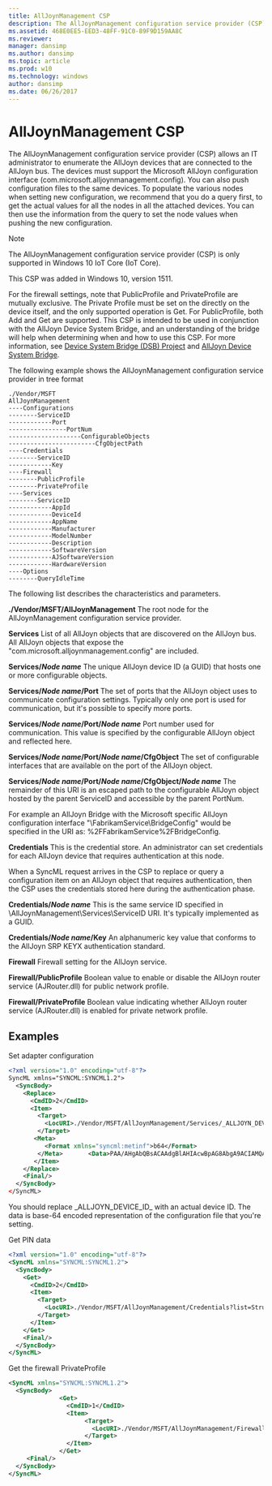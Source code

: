 ```yaml
---
title: AllJoynManagement CSP
description: The AllJoynManagement configuration service provider (CSP) allows an IT administrator to enumerate the AllJoyn devices that are connected to the AllJoyn bus.
ms.assetid: 468E0EE5-EED3-48FF-91C0-89F9D159AA8C
ms.reviewer: 
manager: dansimp
ms.author: dansimp
ms.topic: article
ms.prod: w10
ms.technology: windows
author: dansimp
ms.date: 06/26/2017
---
```


# AllJoynManagement CSP


The AllJoynManagement configuration service provider (CSP) allows an IT administrator to enumerate the AllJoyn devices that are connected to the AllJoyn bus. The devices must support the Microsoft AllJoyn configuration interface (com.microsoft.alljoynmanagement.config). You can also push configuration files to the same devices. To populate the various nodes when setting new configuration, we recommend that you do a query first, to get the actual values for all the nodes in all the attached devices. You can then use the information from the query to set the node values when pushing the new configuration.

> [!NOTE]
> The AllJoynManagement configuration service provider (CSP) is only supported in Windows 10 IoT Core (IoT Core).

This CSP was added in Windows 10, version 1511.

 

For the firewall settings, note that PublicProfile and PrivateProfile are mutually exclusive. The Private Profile must be set on the directly on the device itself, and the only supported operation is Get. For PublicProfile, both Add and Get are supported. This CSP is intended to be used in conjunction with the AllJoyn Device System Bridge, and an understanding of the bridge will help when determining when and how to use this CSP. For more information, see [Device System Bridge (DSB) Project](https://go.microsoft.com/fwlink/p/?LinkId=615876) and [AllJoyn Device System Bridge](https://go.microsoft.com/fwlink/p/?LinkId=615877).

The following example shows the AllJoynManagement configuration service provider in tree format

```
./Vendor/MSFT
AllJoynManagement
----Configurations
--------ServiceID
------------Port
----------------PortNum
--------------------ConfigurableObjects
------------------------CfgObjectPath
----Credentials
--------ServiceID
------------Key
----Firewall
--------PublicProfile
--------PrivateProfile
----Services
--------ServiceID
------------AppId
------------DeviceId
------------AppName
------------Manufacturer
------------ModelNumber
------------Description
------------SoftwareVersion
------------AJSoftwareVersion
------------HardwareVersion
----Options
--------QueryIdleTime
```

The following list describes the characteristics and parameters.

<a href="" id="--vendor-msft-alljoynmanagement"></a>**./Vendor/MSFT/AllJoynManagement**
The root node for the AllJoynManagement configuration service provider.

<a href="" id="services"></a>**Services**
List of all AllJoyn objects that are discovered on the AllJoyn bus. All AllJoyn objects that expose the "com.microsoft.alljoynmanagement.config" are included.

<a href="" id="services-node-name"></a>**Services/**<strong>*Node name*</strong>
The unique AllJoyn device ID (a GUID) that hosts one or more configurable objects.

<a href="" id="services-node-name-port"></a>**Services/*Node name*/Port**
The set of ports that the AllJoyn object uses to communicate configuration settings. Typically only one port is used for communication, but it's possible to specify more ports.

<a href="" id="services-node-name-port-node-name"></a>**Services/*Node name*/Port/**<strong>*Node name*</strong>
Port number used for communication. This value is specified by the configurable AllJoyn object and reflected here.

<a href="" id="services-node-name-port-node-name-cfgobject"></a>**Services/*Node name*/Port/*Node name*/CfgObject**
The set of configurable interfaces that are available on the port of the AllJoyn object.

<a href="" id="services-node-name-port-node-name-cfgobject-node-name"></a>**Services/*Node name*/Port/*Node name*/CfgObject/**<strong>*Node name*</strong>
The remainder of this URI is an escaped path to the configurable AllJoyn object hosted by the parent ServiceID and accessible by the parent PortNum.

For example an AllJoyn Bridge with the Microsoft specific AllJoyn configuration interface "\\FabrikamService\\BridgeConfig" would be specified in the URI as: %2FFabrikamService%2FBridgeConfig.

<a href="" id="credentials"></a>**Credentials**
This is the credential store. An administrator can set credentials for each AllJoyn device that requires authentication at this node.

When a SyncML request arrives in the CSP to replace or query a configuration item on an AllJoyn object that requires authentication, then the CSP uses the credentials stored here during the authentication phase.

<a href="" id="credentials-node-name"></a>**Credentials/**<strong>*Node name*</strong>
This is the same service ID specified in \\AllJoynManagement\\Services\\ServiceID URI. It's typically implemented as a GUID.

<a href="" id="credentials-node-name-key"></a>**Credentials/*Node name*/Key**
An alphanumeric key value that conforms to the AllJoyn SRP KEYX authentication standard.

<a href="" id="firewall"></a>**Firewall**
Firewall setting for the AllJoyn service.

<a href="" id="firewall-publicprofile"></a>**Firewall/PublicProfile**
Boolean value to enable or disable the AllJoyn router service (AJRouter.dll) for public network profile.

<a href="" id="firewall-privateprofile"></a>**Firewall/PrivateProfile**
Boolean value indicating whether AllJoyn router service (AJRouter.dll) is enabled for private network profile.

## Examples


Set adapter configuration

```xml
<?xml version="1.0" encoding="utf-8"?>
SyncML xmlns="SYNCML:SYNCML1.2">
  <SyncBody>
    <Replace>
      <CmdID>2</CmdID>
      <Item>
        <Target>
          <LocURI>./Vendor/MSFT/AllJoynManagement/Services/_ALLJOYN_DEVICE_ID_/Port/27/Configuration/%2FDSBService%2FAdapterConfig</LocURI>
        </Target>
       <Meta>
          <Format xmlns="syncml:metinf">b64</Format>
        </Meta>       <Data>PAA/AHgAbQBsACAAdgBlAHIAcwBpAG8AbgA9ACIAMQAuADAAIgA/AD4ADQAKADwAQgBhAGMATgBlAHQAQwBmAGcAPgANAAoACQA8AEIAQgBNAEQAUwBlAHIAdgBlAHIAPgANAAoACQAJADwASQBQAEEAZABkAHIAZQBzAHMAPgAxADIANwAuADAALgAwAC4AMQA8AC8ASQBQAEEAZABkAHIAZQBzAHMAPgANAAoACQAJADwAUABvAHIAdAA+ADQANwA4ADAAOAA8AC8AUABvAHIAdAA+AA0ACgAJADwALwBCAEIATQBEAFMAZQByAHYAZQByAD4ADQAKADwALwBCAGEAYwBOAGUAdABDAGYAZwA+AA0ACgAAAA==</Data>
       </Item>
    </Replace>
    <Final/>
  </SyncBody>
</SyncML>
```

You should replace \_ALLJOYN\_DEVICE\_ID\_ with an actual device ID. The data is base-64 encoded representation of the configuration file that you're setting.

Get PIN data

```xml
<?xml version="1.0" encoding="utf-8"?>
<SyncML xmlns="SYNCML:SYNCML1.2">
  <SyncBody>
    <Get>
      <CmdID>2</CmdID>
      <Item>
        <Target>
          <LocURI>./Vendor/MSFT/AllJoynManagement/Credentials?list=StructData</LocURI>
        </Target>
      </Item>
    </Get>
    <Final/>
  </SyncBody>
</SyncML>
```

Get the firewall PrivateProfile

```xml
<SyncML xmlns="SYNCML:SYNCML1.2">
  <SyncBody>
              <Get>
                <CmdID>1</CmdID>
                <Item>
                     <Target>
                       <LocURI>./Vendor/MSFT/AllJoynManagement/Firewall/PrivateProfile</LocURI>
                     </Target>
                </Item>
              </Get>
     <Final/>
  </SyncBody>
</SyncML>
```

 

 






